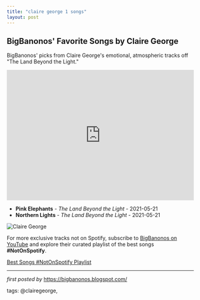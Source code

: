 ```yaml
---
title: "claire george 1 songs"
layout: post
---
```

<h2>BigBanonos' Favorite Songs by Claire George</h2> <!-- Search Description -->
<p>BigBanonos' picks from Claire George's emotional, atmospheric tracks off "The Land Beyond the Light."</p> <!-- Spotify Playlist Embed -->
<iframe src="https://open.spotify.com/embed/playlist/2zTqz1E5oYBPFfWnmMy9VH?utm_source=generator" width="100%" height="352" frameBorder="0" allowfullscreen="" allow="autoplay; clipboard-write; encrypted-media; fullscreen; picture-in-picture" loading="lazy"></iframe> <!-- Song Listings -->
<ul> <li><strong>Pink Elephants</strong> - <em>The Land Beyond the Light</em> - 2021-05-21</li> <li><strong>Northern Lights</strong> - <em>The Land Beyond the Light</em> - 2021-05-21</li>
</ul> <!-- Image -->
<img src="https://i1.sndcdn.com/avatars-QLkLqMszy9iw4pKA-4duKJQ-t1080x1080.jpg" alt="Claire George">


<!--Subscribe and Playlist Links-->
<div>
    <p>For more exclusive tracks not on Spotify, subscribe to <a href="https://www.youtube.com/@BigBanonos" target="_blank">BigBanonos on YouTube</a> and explore their curated playlist of the best songs <strong>#NotOnSpotify</strong>.</p>
    <p><a href="https://www.youtube.com/playlist?list=PLtuNtuTatqI0kFahUCbtbfenC_ET5O_tr" target="_blank">Best Songs #NotOnSpotify Playlist<br /></a></p></div>

<hr />

<p><em>first posted by</em> <a href="https://bigbanonos.blogspot.com/" rel="noopener" target="_new">https://bigbanonos.blogspot.com/</a></p>

<p>tags: @clairegeorge,</p>
